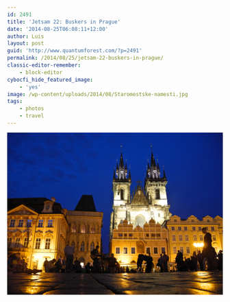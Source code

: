 ```yaml
---
id: 2491
title: 'Jetsam 22: Buskers in Prague'
date: '2014-08-25T06:08:11+12:00'
author: Luis
layout: post
guid: 'http://www.quantumforest.com/?p=2491'
permalink: /2014/08/25/jetsam-22-buskers-in-prague/
classic-editor-remember:
    - block-editor
cybocfi_hide_featured_image:
    - 'yes'
image: /wp-content/uploads/2014/08/Staromestske-namesti.jpg
tags:
    - photos
    - travel
---
```


![Buskers in Staroměstské náměstí, Prague.](/assets/images/staromestske_namesti.jpg)